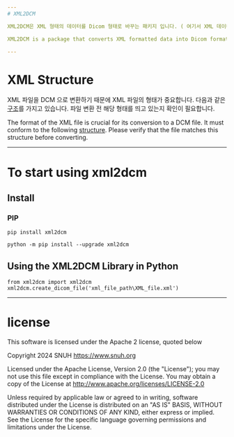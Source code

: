 ```yaml
---
# XML2DCM

XML2DCM은 XML 형태의 데이터를 Dicom 형태로 바꾸는 패키지 입니다. ( 여기서 XML 데이터는 ECG 데이터를 담고 있습니다. )

XML2DCM is a package that converts XML formatted data into Dicom format. ( the XML data contains ECG information. )

---
```


# XML Structure

XML 파일을 DCM 으로 변환하기 때문에 XML 파일의 형태가 중요합니다.
다음과 같은 [구조](https://github.com/SeungHoJUN/XML2DCM/blob/main/xml_format.txt)를 가지고 있습니다. 파일 변환 전 해당 형태를 띄고 있는지 확인이 필요합니다.

The format of the XML file is crucial for its conversion to a DCM file. It must conform to the following [structure](https://github.com/SeungHoJUN/XML2DCM/blob/main/xml_format.txt). Please verify that the file matches this structure before converting.

---

# To start using xml2dcm

## Install

### PIP
```
pip install xml2dcm
```

```
python -m pip install --upgrade xml2dcm
```


## Using the XML2DCM Library in Python
```
from xml2dcm import xml2dcm
xml2dcm.create_dicom_file('xml_file_path\XML_file.xml')
```

---

# license

This software is licensed under the Apache 2 license, quoted below

Copyright 2024 SNUH https://www.snuh.org

Licensed under the Apache License, Version 2.0 (the "License"); you may not use this file except in compliance with the License. You may obtain a copy of the License at http://www.apache.org/licenses/LICENSE-2.0

Unless required by applicable law or agreed to in writing, software distributed under the License is distributed on an "AS IS" BASIS, WITHOUT WARRANTIES OR CONDITIONS OF ANY KIND, either express or implied. See the License for the specific language governing permissions and limitations under the License.
